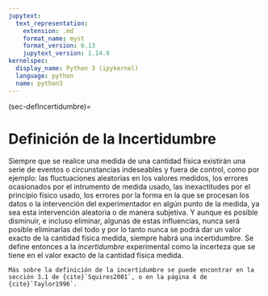 ```yaml
---
jupytext:
  text_representation:
    extension: .md
    format_name: myst
    format_version: 0.13
    jupytext_version: 1.14.0
kernelspec:
  display_name: Python 3 (ipykernel)
  language: python
  name: python3
---
```


(sec-defIncertidumbre)=

# Definición de la Incertidumbre

Siempre que se realice una medida de una cantidad física existirán una serie de eventos o circunstancias indeseables y fuera de control, como por ejemplo: las fluctuaciones aleatorias en los valores medidos, los errores ocasionados por el intrumento de medida usado, las inexactitudes por el principio físico usado, los errores por la forma en la que se procesan los datos o la intervención del experimentador en algún punto de la medida, ya sea esta intervención aleatoria o de manera subjetiva. Y aunque es posible disminuir, e incluso eliminar, algunas de estas influencias, nunca será posible eliminarlas del todo y por lo tanto nunca se podrá dar un valor exacto de la cantidad física medida, siempre habrá una incertidumbre. Se define entonces a la *incertidumbre* experimental como la incerteza que se tiene en el valor exacto de la cantidad física medida.

```{seealso}
Más sobre la definición de la incertidumbre se puede encontrar en la sección 3.1 de {cite}`Squires2001`, o en la página 4 de {cite}`Taylor1996`.
```
